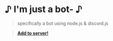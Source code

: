 
# ♪ I'm just a bot- ♪

> specifically a bot using node.js & discord.js


> **[Add to server!](https://discord.com/oauth2/authorize?client_id=1324213947624329258)**





